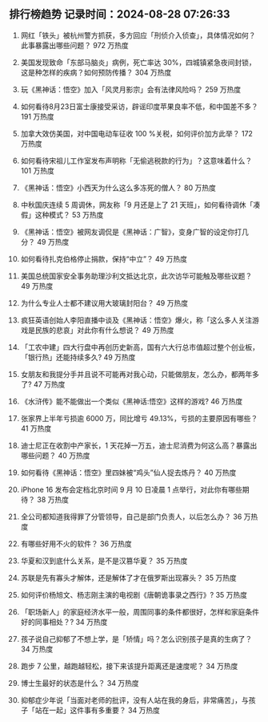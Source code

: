 
## 排行榜趋势 记录时间：2024-08-28 07:26:33
  
  1. 网红「铁头」被杭州警方抓获，多方回应「刑侦介入侦查」，具体情况如何？此事暴露出哪些问题？ 972 万热度
    
  2. 美国发现致命「东部马脑炎」病例，死亡率达 30%，四城镇紧急夜间封锁，这是种怎样的疾病？如何预防传播？ 304 万热度
    
  3. 玩《黑神话：悟空》加入「风灵月影宗」会有法律风险吗？ 259 万热度
    
  4. 如何看待8月23日富士康接受采访，辟谣印度苹果良率不低，和中国差不多？ 191 万热度
    
  5. 加拿大效仿美国，对中国电动车征收 100 %关税，如何评价加方此举？ 172 万热度
    
  6. 如何看待宋祖儿工作室发布声明称「无偷逃税款的行为」？这意味着什么？ 101 万热度
    
  7. 《黑神话：悟空》小西天为什么这么多冻死的僧人？ 80 万热度
    
  8. 中秋国庆连续 5 周调休，网友称「9 月还是上了 21 天班」，如何看待调休「凑假」这种模式？ 53 万热度
    
  9. 《黑神话：悟空》被网友调侃是《黑神话：广智》，变身广智的设定你打几分？ 49 万热度
    
  10. 如何看待扎克伯格停止捐款，保持“中立”？ 49 万热度
    
  11. 美国总统国家安全事务助理沙利文抵达北京，此次访华可能触及哪些议题？ 49 万热度
    
  12. 为什么专业人士都不建议用大玻璃封阳台？ 49 万热度
    
  13. 疯狂英语创始人李阳直播中谈及《黑神话：悟空》爆火，称「这么多人关注游戏是民族的悲哀」对此你有什么想说？ 49 万热度
    
  14. 「工农中建」四大行盘中再创历史新高，国有六大行总市值超过整个创业板，「银行热」还能持续多久? 49 万热度
    
  15. 女朋友和我提分手并且说不可能再对我心动，只能做朋友，怎么办，都两年多了? 47 万热度
    
  16. 《水浒传》能不能做出一个类似《黑神话:悟空》这样的游戏? 46 万热度
    
  17. 张家界上半年亏损逾 6000 万，同比增亏 49.13%，亏损的主要原因有哪些？ 41 万热度
    
  18. 迪士尼正在收割中产家长，1 天花掉一万五，迪士尼消费为何这么高？暴露出哪些问题？ 40 万热度
    
  19. 如何看待《黑神话：悟空》里四妹被“鸡头”仙人捉去炼丹？ 40 万热度
    
  20. iPhone 16 发布会定档北京时间 9 月 10 日凌晨 1 点举行，对此你有哪些期待？ 38 万热度
    
  21. 全公司都知道我得罪了分管领导，自己是部门负责人，以后怎么办？ 36 万热度
    
  22. 有哪些好用不火的软件？ 36 万热度
    
  23. 华夏和汉到底什么关系，是不是汉篡华夏？ 35 万热度
    
  24. 苏联是先有寡头才解体，还是解体了才在俄罗斯出现寡头？ 35 万热度
    
  25. 如何评价杨旭文、杨志刚主演的电视剧《唐朝诡事录之西行》? 35 万热度
    
  26. 「职场新人」的家庭经济水平一般，周围同事的条件都很好，怎样和家庭条件好的同事相处？? 34 万热度
    
  27. 孩子说自己抑郁了不想上学，是「矫情」吗？怎么识别孩子是真的生病了？ 34 万热度
    
  28. 跑步 7 公里，越跑越轻松，接下来该提升距离还是速度呢？ 34 万热度
    
  29. 博士生最好的状态是什么？ 34 万热度
    
  30. 抑郁症少年说「当面对老师的批评，没有人站在我的身后，非常痛苦」，与孩子「站在一起」这件事有多重要？ 34 万热度
    